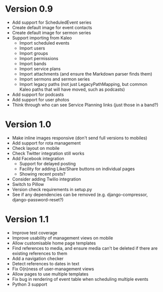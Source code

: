 Version 0.9
===========

- Add support for ScheduledEvent series
- Create default image for event contacts
- Create default image for sermon series
- Support importing from Kaleo
  - Import scheduled events
  - Import users
  - Import groups
  - Import permissions
  - Import bands
  - Import service plans
  - Import attachments (and ensure the Markdown parser finds them)
  - Import sermons and sermon series
  - Import legacy paths (not just LegacyPathMapping, but common Kaleo
    paths that will have moved, such as podcasts)
- Add support for podcasts
- Add support for user photos
- Think through who can see Service Planning links (just those in a
  band?)

Version 1.0
===========

- Make inline images responsive (don't send full versions to mobiles)
- Add support for rota management
- Check layout on mobile
- Check Twitter integration still works
- Add Facebook integration
  - Support for delayed posting
  - Facility for adding Like/Share buttons on individual pages
  - Showing recent posts?
- Consider adding Twilio integration
- Switch to Pillow
- Version check requirements in setup.py
- See if any dependencies can be removed (e.g. django-compressor,
  django-password-reset?)

Version 1.1
===========

- Improve test coverage
- Improve usability of management views on mobile
- Allow customisable home page templates
- Find references to media, and ensure media can't be deleted if there
  are existing references to them
- Add a navigation checker
- Detect references to dates in text
- Fix O(n)ness of user-management views
- Allow pages to use multiple templates
- Fix bug in rendering of event table when scheduling multiple events
- Python 3 support
